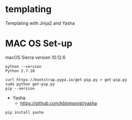 # templating
Templating with Jinja2 and Yasha

# MAC OS Set-up

macOS Sierra version 10.12.6

```
python --version
Python 2.7.10
```

```
curl https://bootstrap.pypa.io/get-pip.py > get-pip.py
sudo python get-pip.py
pip --version
```
* Yasha
  * https://github.com/kblomqvist/yasha

```
pip install yasha
```

